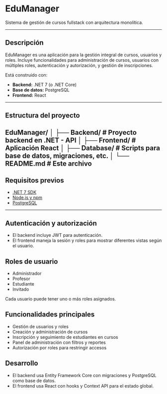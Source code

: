 # EduManager

Sistema de gestión de cursos fullstack con arquitectura monolítica.

---

## Descripción

EduManager es una aplicación para la gestión integral de cursos, usuarios y roles. Incluye funcionalidades para administración de cursos, usuarios con múltiples roles, autenticación y autorización, y gestión de inscripciones.

Está construido con:

- **Backend:** .NET 7 (o .NET Core)
- **Base de datos:** PostgreSQL
- **Frontend:** React

---

## Estructura del proyecto

EduManager/
│
├── Backend/ # Proyecto backend en .NET - API
│
├── Frontend/ # Aplicación React
│
├── Database/ # Scripts para base de datos, migraciones, etc.
│
└── README.md # Este archivo
---

## Requisitos previos

- [.NET 7 SDK](https://dotnet.microsoft.com/download)
- [Node.js y npm](https://nodejs.org/)
- [PostgreSQL](https://www.postgresql.org/download/)

---


## Autenticación y autorización
- El backend incluye JWT para autenticación.
- El frontend maneja la sesión y roles para mostrar diferentes vistas según el usuario.

## Roles de usuario
- Administrador
- Profesor
- Estudiante
- Invitado

Cada usuario puede tener uno o más roles asignados.

## Funcionalidades principales
- Gestión de usuarios y roles
- Creación y administración de cursos
- Inscripción y seguimiento de estudiantes en cursos
- Panel de administración con filtros y reportes
- Autorización por roles para restringir accesos

## Desarrollo
- El backend usa Entity Framework Core con migraciones y PostgreSQL como base de datos.
- El frontend usa React con hooks y Context API para el estado global.





